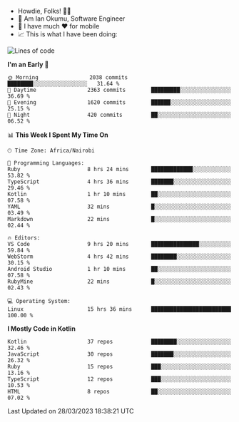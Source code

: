 
* Howdie, Folks! 👋🤓
* 🤪 Am Ian Okumu, Software Engineer
* 📱 I have much ❤️ for mobile
* 📈 This is what I have been doing:
  
<!-- <a href="https://otsembo.github.io/OtsemboPortfolio/" style="margin-right:.5%; margin-top=.5%;">
  <img align="center" src="https://github-readme-stats.vercel.app/api/top-langs/?username=otsembo&layout=compact" />
</a> -->

<!--START_SECTION:waka-->
![Lines of code](https://img.shields.io/badge/From%20Hello%20World%20I%27ve%20Written-4.9%20million%20lines%20of%20code-blue)

**I'm an Early 🐤** 

```text
🌞 Morning                2038 commits        ████████░░░░░░░░░░░░░░░░░   31.64 % 
🌆 Daytime                2363 commits        █████████░░░░░░░░░░░░░░░░   36.69 % 
🌃 Evening                1620 commits        ██████░░░░░░░░░░░░░░░░░░░   25.15 % 
🌙 Night                  420 commits         ██░░░░░░░░░░░░░░░░░░░░░░░   06.52 % 
```


📊 **This Week I Spent My Time On** 

```text
🕑︎ Time Zone: Africa/Nairobi

💬 Programming Languages: 
Ruby                     8 hrs 24 mins       █████████████░░░░░░░░░░░░   53.82 % 
TypeScript               4 hrs 36 mins       ███████░░░░░░░░░░░░░░░░░░   29.46 % 
Kotlin                   1 hr 10 mins        ██░░░░░░░░░░░░░░░░░░░░░░░   07.58 % 
YAML                     32 mins             █░░░░░░░░░░░░░░░░░░░░░░░░   03.49 % 
Markdown                 22 mins             █░░░░░░░░░░░░░░░░░░░░░░░░   02.44 % 

🔥 Editors: 
VS Code                  9 hrs 20 mins       ███████████████░░░░░░░░░░   59.84 % 
WebStorm                 4 hrs 42 mins       ████████░░░░░░░░░░░░░░░░░   30.15 % 
Android Studio           1 hr 10 mins        ██░░░░░░░░░░░░░░░░░░░░░░░   07.58 % 
RubyMine                 22 mins             █░░░░░░░░░░░░░░░░░░░░░░░░   02.43 % 

💻 Operating System: 
Linux                    15 hrs 36 mins      █████████████████████████   100.00 % 
```

**I Mostly Code in Kotlin** 

```text
Kotlin                   37 repos            ████████░░░░░░░░░░░░░░░░░   32.46 % 
JavaScript               30 repos            ███████░░░░░░░░░░░░░░░░░░   26.32 % 
Ruby                     15 repos            ███░░░░░░░░░░░░░░░░░░░░░░   13.16 % 
TypeScript               12 repos            ███░░░░░░░░░░░░░░░░░░░░░░   10.53 % 
HTML                     8 repos             ██░░░░░░░░░░░░░░░░░░░░░░░   07.02 % 
```




 Last Updated on 28/03/2023 18:38:21 UTC
<!--END_SECTION:waka-->

<br />
<br />
<br />
<br />
<br />
  
  </div>
<!---
otsembo/otsembo is a ✨ special ✨ repository because its `README.md` (this file) appears on your GitHub profile.
You can click the Preview link to take a look at your changes.
--->
